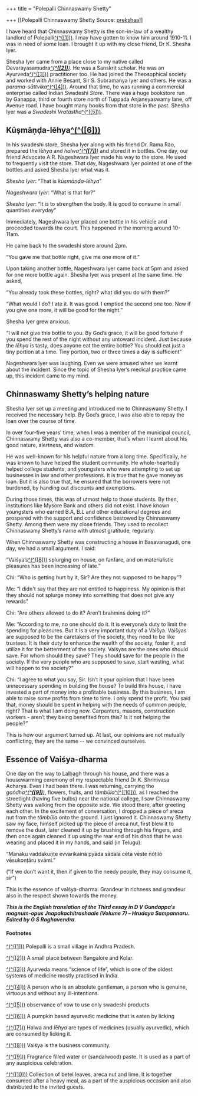 +++
title = "Polepalli Chinnaswamy Shetty"

+++
[[Polepalli Chinnaswamy Shetty	Source: [prekshaa](https://www.prekshaa.in/polepalli-chinnaswamy-shetty)]]







I have heard that Chinnaswamy Shetty is the son-in-law of a wealthy landlord of Polepalli[^(^(\[1\]))](#_ftn1). I may have gotten to know him around 1910-11. I was in need of some loan. I brought it up with my close friend, Dr K. Shesha Iyer.

Shesha Iyer came from a place close to my native called Devarayasamudra[*^(**^(\[2\])**)*](#_ftn2). He was a Sanskrit scholar. He was an Ayurveda[^(^(\[3\]))](#_ftn3) practitioner too. He had joined the Theosophical society and worked with Annie Besant, Sir S. Subramanya Iyer and others. He was a *parama-sāttvika*[^(^(\[4\]))](#_ftn4). Around that time, he was running a commercial enterprise called Indian Swadeshi *Store*. There was a huge bookstore run by Gaṇappa, third or fourth store north of Tuppada Anjaneyaswamy lane, off Avenue road. I have bought many books from that store in the past. Shesha Iyer was a *Swadeshi Vratastha*[^(^(\[5\]))](#_ftn5).

## Kūṣmāṇḍa-lēhya[^(^(\[6\]))](#_ftn6)

In his swadeshi store, Shesha Iyer along with his friend Dr. Rama Rao, prepared the *l*ē*hya* and *halwa[^(**^(\[7\])**)](#_ftn7)* and stored it in bottles. One day, our friend Advocate A.R. Nageshwara Iyer made his way to the store. He used to frequently visit the store. That day, Nageshwara Iyer pointed at one of the bottles and asked Shesha Iyer what was it.

*Shesha Iyer*: “That is *kūṣmāṇḍa*-*lēhya*”

*Nageshwara Iyer*: “What is that for?”

*Shesha Iyer*: “It is to strengthen the body. It is good to consume in small quantities everyday”



Immediately, Nageshwara Iyer placed one bottle in his vehicle and proceeded towards the court. This happened in the morning around 10-11am.

He came back to the swadeshi store around 2pm.

“You gave me that bottle right, give me one more of it.”

Upon taking another bottle, Nageshwara Iyer came back at 5pm and asked for one more bottle again. Shesha Iyer was present at the same time. He asked,

“You already took these bottles, right? what did you do with them?”

“What would I do? I ate it. It was good. I emptied the second one too. Now if you give one more, it will be good for the night.”

Shesha Iyer grew anxious.

“I will not give this bottle to you. By God’s grace, it will be good fortune if you spend the rest of the night without any untoward incident. Just because the *lēhya* is tasty, does anyone eat the entire bottle? You should eat just a tiny portion at a time. Tiny portion, two or three times a day is sufficient”

Nageshwara Iyer was laughing. Even we were amused when we learnt about the incident. Since the topic of Shesha Iyer’s medical practice came up, this incident came to my mind.

## Chinnaswamy Shetty’s helping nature

Shesha Iyer set up a meeting and introduced me to Chinnaswamy Shetty. I received the necessary help. By God’s grace, I was also able to repay the loan over the course of time.

In over four-five years’ time, when I was a member of the municipal council, Chinnaswamy Shetty was also a co-member, that’s when I learnt about his good nature, alertness, and wisdom.

He was well-known for his helpful nature from a long time. Specifically, he was known to have helped the student community. He whole-heartedly helped college students, and youngsters who were attempting to set up businesses in law and other professions. It is true that he gave money as loan. But it is also true that, he ensured that the borrowers were not burdened, by handing out discounts and exemptions.

During those times, this was of utmost help to those students. By then, institutions like Mysore Bank and others did not exist. I have known youngsters who earned B.A, B.L and other educational degrees and prospered with the support and confidence bestowed by Chinnaswamy Shetty. Among them were my close friends. They used to recollect Chinnaswamy Shetty’s name with utmost gratitude, regularly.

When Chinnaswamy Shetty was constructing a house in Basavanagudi, one day, we had a small argument. I said:

“Vaiśya’s[^(^(\[8\]))](#_ftn8) splurging on house, on fanfare, and on materialistic pleasures has been increasing of late.”

Chi: “Who is getting hurt by it, Sir? Are they not supposed to be happy”?

Me: “I didn't say that they are not entitled to happiness. My opinion is that they should not splurge money into something that does not give any rewards”

Chi: “Are others allowed to do it? Aren’t brahmins doing it?”

Me: “According to me, no one should do it. It is everyone’s duty to limit the spending for pleasures. But it is a very important duty of a Vaiśya. Vaiśyas are supposed to be the caretakers of the society, they need to be like trustees. It is their duty to enhance the wealth of the society, foster it, and utilize it for the betterment of the society. Vaiśyas are the ones who should save. For whom should they save? They should save for the people in the society. If the very people who are supposed to save, start wasting, what will happen to the society?”

Chi: “I agree to what you say, Sir. Isn’t it your opinion that I have been unnecessary spending in building the house? To build this house, I have invested a part of money into a profitable business. By this business, I am able to raise some profits from time to time. I only spend the profit. You said that, money should be spent in helping with the needs of common people, right? That is what I am doing now. Carpenters, masons, construction workers - aren’t they being benefited from this? Is it not helping the people?”

This is how our argument turned up. At last, our opinions are not mutually conflicting, they are the same -- we convinced ourselves.

## Essence of Vaiśya-dharma

One day on the way to Lalbagh through his house, and there was a housewarming ceremony of my respectable friend Dr K. Shrinivasa Acharya. Even I had been there. I was returning, carrying the *gaṅdha[^(**^(\[9\])**)](#_ftn9)*, flowers, fruits, and *tāmbūla*[^(^(\[10\]))](#_ftn10), as I reached the streetlight (having five bulbs) near the national college, I saw Chinnaswamy Shetty was walking from the opposite side. We stood there, after greeting each other. In the excitement of conversation, I dropped a piece of areca nut from the *tāmbūla* onto the ground. I just ignored it. Chinnaswamy Shetty saw my face, himself picked up the piece of areca nut, first blew it to remove the dust, later cleaned it up by brushing through his fingers, and then once again cleaned it up using the rear end of his dhoti that he was wearing and placed it in my hands, and said (in Telugu):

“Manaku vaddakuṇṭe evvarikainā pyāda sādala cēta vēste nōṭilō vēsukoṇṭāru svāmi.”

(“If we don’t want it, then if given to the needy people, they may consume it, sir”)

This is the essence of vaiśya-dharma. Grandeur in richness and grandeur also in the respect shown towards the money.

***This is the English translation of the Third essay in D V Gundappa’s magnum-opus Jnapakachitrashaale (Volume 7) – Hrudaya Sampannaru. Edited by G S Raghavendra.***

#### Footnotes

[^(^(\[1\]))](#_ftnref1) Polepalli is a small village in Andhra Pradesh.

[^(^(\[2\]))](#_ftnref2) A small place between Bangalore and Kolar.

[^(^(\[3\]))](#_ftnref3) Ayurveda means “science of life”, which is one of the oldest systems of medicine mostly practised in India.

[^(^(\[4\]))](#_ftnref4) A person who is an absolute gentleman, a person who is genuine, virtuous and without any ill-intentions.

[^(^(\[5\]))](#_ftnref5) observance of vow to use only swadeshi products

[^(^(\[6\]))](#_ftnref6) A pumpkin based ayurvedic medicine that is eaten by licking

[^(^(\[7\]))](#_ftnref7) Halwa and *l*ē*hya* are types of medicines (usually ayurvedic), which are consumed by licking it.

[^(^(\[8\]))](#_ftnref8) Vaiśya is the business community.

[^(^(\[9\]))](#_ftnref9) Fragrance filled water or (sandalwood) paste. It is used as a part of any auspicious celebration.

[^(^(\[10\]))](#_ftnref10) Collection of betel leaves, areca nut and lime. It is together consumed after a heavy meal, as a part of the auspicious occasion and also distributed to the invited guests.






